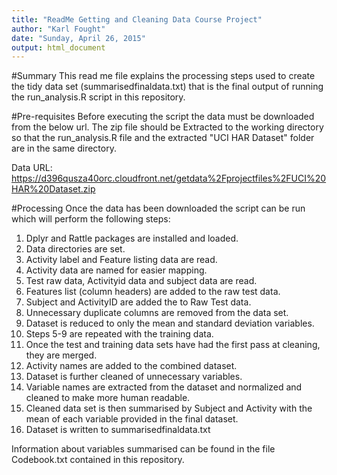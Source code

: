 ```yaml
---
title: "ReadMe Getting and Cleaning Data Course Project"
author: "Karl Fought"
date: "Sunday, April 26, 2015"
output: html_document
---
```


#Summary
This read me file explains the processing steps used to create the tidy data set (summarisedfinaldata.txt) that is the final output of running the run_analysis.R script in this repository.

#Pre-requisites
Before executing the script the data must be downloaded from the below url. The zip file should be Extracted to the working directory so that the run_analysis.R file and the extracted "UCI HAR Dataset" folder are in the same directory. 

Data URL: https://d396qusza40orc.cloudfront.net/getdata%2Fprojectfiles%2FUCI%20HAR%20Dataset.zip

#Processing
Once the data has been downloaded the script can be run which will perform the following steps:
1. Dplyr and Rattle packages are installed and loaded.
2. Data directories are set.
3. Activity label and Feature listing data are read.
4. Activity data are named for easier mapping.
5. Test raw data, Activityid data and subject data are read.
6. Features list (column headers) are added to the raw test data.
7. Subject and ActivityID are added the to Raw Test data.
8. Unnecessary duplicate columns are removed from the data set.
9. Dataset is reduced to only the mean and standard deviation variables.
10. Steps 5-9 are repeated with the training data.
11. Once the test and training data sets have had the first pass at cleaning, they are merged.
12. Activity names are added to the combined dataset.
13. Dataset is further cleaned of unnecessary variables.
14. Variable names are extracted from the dataset and normalized and cleaned to make more human readable.
15. Cleaned data set is then summarised by Subject and Activity with the mean of each variable provided in the final dataset.
16. Dataset is written to summarisedfinaldata.txt

Information about variables summarised can be found in the file Codebook.txt contained in this repository.